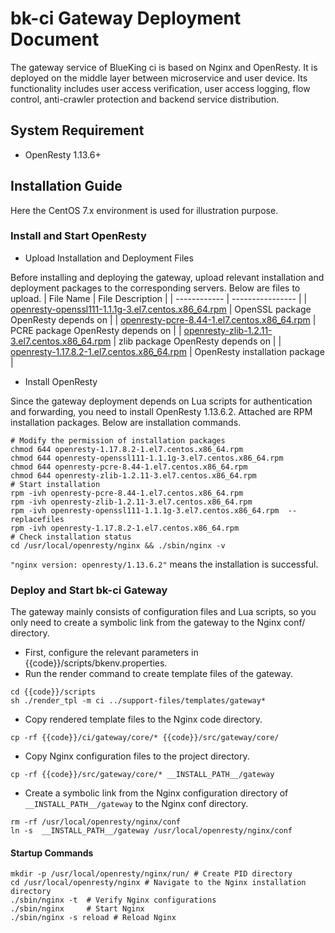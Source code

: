 # bk-ci Gateway Deployment Document

The gateway service of BlueKing ci is based on Nginx and OpenResty. It is deployed on the middle layer between microservice and user device. Its functionality includes user access verification, user access logging, flow control, anti-crawler protection and backend service distribution.

## System Requirement

- OpenResty 1.13.6+

## Installation Guide

Here the CentOS 7.x environment is used for illustration purpose.

### Install and Start OpenResty

- Upload Installation and Deployment Files

Before installing and deploying the gateway, upload relevant installation and deployment packages to the corresponding servers. Below are files to upload.
|   File Name   |   File Description     |
| ------------ | ---------------- |
|   [openresty-openssl111-1.1.1g-3.el7.centos.x86_64.rpm](https://openresty.org/package/centos/7/x86_64/openresty-openssl111-1.1.1g-3.el7.centos.x86_64.rpm)   |  OpenSSL package OpenResty depends on    |
|   [openresty-pcre-8.44-1.el7.centos.x86_64.rpm](https://openresty.org/package/centos/7/x86_64/openresty-pcre-8.44-1.el7.centos.x86_64.rpm)   | PCRE package OpenResty depends on |
|   [openresty-zlib-1.2.11-3.el7.centos.x86_64.rpm](https://openresty.org/package/centos/7/x86_64/openresty-zlib-1.2.11-3.el7.centos.x86_64.rpm)   |  zlib package OpenResty depends on |
|   [openresty-1.17.8.2-1.el7.centos.x86_64.rpm](https://openresty.org/package/centos/7/x86_64/openresty-1.17.8.2-1.el7.centos.x86_64.rpm)   |  OpenResty installation package |

- Install OpenResty

Since the gateway deployment depends on Lua scripts for authentication and forwarding, you need to install OpenResty 1.13.6.2. Attached are RPM installation packages. Below are installation commands.

```shell
# Modify the permission of installation packages
chmod 644 openresty-1.17.8.2-1.el7.centos.x86_64.rpm
chmod 644 openresty-openssl111-1.1.1g-3.el7.centos.x86_64.rpm
chmod 644 openresty-pcre-8.44-1.el7.centos.x86_64.rpm
chmod 644 openresty-zlib-1.2.11-3.el7.centos.x86_64.rpm
# Start installation
rpm -ivh openresty-pcre-8.44-1.el7.centos.x86_64.rpm
rpm -ivh openresty-zlib-1.2.11-3.el7.centos.x86_64.rpm
rpm -ivh openresty-openssl111-1.1.1g-3.el7.centos.x86_64.rpm  --replacefiles
rpm -ivh openresty-1.17.8.2-1.el7.centos.x86_64.rpm
# Check installation status
cd /usr/local/openresty/nginx && ./sbin/nginx -v
```

`"nginx version: openresty/1.13.6.2"` means the installation is successful.

### Deploy and Start bk-ci Gateway

The gateway mainly consists of configuration files and Lua scripts, so you only need to create a symbolic link from the gateway to the Nginx conf/ directory.

- First, configure the relevant parameters in {{code}}/scripts/bkenv.properties.
- Run the render command to create template files of the gateway.

```shell
cd {{code}}/scripts
sh ./render_tpl -m ci ../support-files/templates/gateway*
```

- Copy rendered template files to the Nginx code directory.

```shell
cp -rf {{code}}/ci/gateway/core/* {{code}}/src/gateway/core/
```

- Copy Nginx configuration files to the project directory.

```shell
cp -rf {{code}}/src/gateway/core/* __INSTALL_PATH__/gateway
```

- Create a symbolic link from the Nginx configuration directory of `__INSTALL_PATH__/gateway` to the Nginx conf directory.

```shell
rm -rf /usr/local/openresty/nginx/conf
ln -s  __INSTALL_PATH__/gateway /usr/local/openresty/nginx/conf
```

#### Startup Commands

```shell
mkdir -p /usr/local/openresty/nginx/run/ # Create PID directory
cd /usr/local/openresty/nginx # Navigate to the Nginx installation directory
./sbin/nginx -t  # Verify Nginx configurations
./sbin/nginx     # Start Nginx
./sbin/nginx -s reload # Reload Nginx
```
